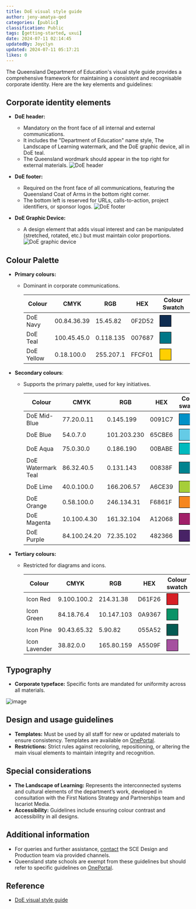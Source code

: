 ```yaml
---
title: DoE visual style guide
author: jeny-amatya-qed
categories: [public]
classification: Public
tags: [getting-started, uxui]
date: 2024-07-11 02:14:45 
updatedBy: Joyclyn
updated: 2024-07-11 05:17:21 
likes: 0
---
```


The Queensland Department of Education's visual style guide provides a comprehensive framework for maintaining a consistent and recognisable corporate identity. Here are the key elements and guidelines:

## Corporate identity elements
- **DoE header:**
    - Mandatory on the front face of all internal and external communications. 
    - It includes the "Department of Education" name style, The Landscape of Learning watermark, and the DoE graphic device, all in DoE teal. 
    - The Queensland wordmark should appear in the top right for external materials.
    ![DoE header](https://sadevportal3.blob.core.windows.net/root/post/header1.png)


- **DoE footer:**
    - Required on the front face of all communications, featuring the Queensland Coat of Arms in the bottom right corner. 
    - The bottom left is reserved for URLs, calls-to-action, project identifiers, or sponsor logos.
      ![DoE footer](https://sadevportal3.blob.core.windows.net/root/post/footer.png)


- **DoE Graphic Device:**
    - A design element that adds visual interest and can be manipulated (stretched, rotated, etc.) but must maintain color proportions.
  ![DoE graphic device ](https://sadevportal3.blob.core.windows.net/root/post/graphicaldevice.png)

## Colour Palette
- **Primary colours:**  
    - Dominant in corporate communications. 

      | Colour          | CMYK          | RGB          | HEX     | Colour Swatch           |
      |-----------------|---------------|--------------|---------|-------------------------------------|
      | DoE Navy        | 00.84.36.39   | 15.45.82     | 0F2D52  | <div style="width: 30px; height: 30px; background-color: #0F2D52; border: 1px solid #000;"></div> |
      | DoE Teal        | 100.45.45.0   | 0.118.135    | 007687  | <div style="width: 30px; height: 30px; background-color: #007687; border: 1px solid #000;"></div> |
      | DoE Yellow      | 0.18.100.0    | 255.207.1    | FFCF01  | <div style="width: 30px; height: 30px; background-color: #FFCF01; border: 1px solid #000;"></div> |
       
- **Secondary colours**: 
    - Supports the primary palette, used for key initiatives.

      | Colour                | CMYK         | RGB         | HEX     | Color swatch              |
      |-----------------------|--------------|-------------|---------|-------------------------------------|
      | DoE Mid-Blue          | 77.20.0.11   | 0.145.199   | 0091C7 | <div style="width: 30px; height: 30px; background-color: #0091C7; border: 1px solid #000;"></div> |
      | DoE Blue              | 54.0.7.0     | 101.203.230 | 65CBE6 | <div style="width: 30px; height: 30px; background-color: #65CBE6; border: 1px solid #000;"></div> |
      | DoE Aqua              | 75.0.30.0    | 0.186.190   | 00BABE | <div style="width: 30px; height: 30px; background-color: #00BABE; border: 1px solid #000;"></div> |
      | DoE Watermark Teal    | 86.32.40.5   | 0.131.143   | 00838F | <div style="width: 30px; height: 30px; background-color: #00838F; border: 1px solid #000;"></div> |
      | DoE Lime              | 40.0.100.0   | 166.206.57  | A6CE39  | <div style="width: 30px; height: 30px; background-color: #A6CE39; border: 1px solid #000;"></div> |
      | DoE Orange            | 0.58.100.0   | 246.134.31  | F6861F  | <div style="width: 30px; height: 30px; background-color: #F6861F; border: 1px solid #000;"></div> |
      | DoE Magenta           | 10.100.4.30  | 161.32.104  | A12068  | <div style="width: 30px; height: 30px; background-color: #A12068; border: 1px solid #000;"></div> |
      | DoE Purple            | 84.100.24.20 | 72.35.102   | 482366 | <div style="width: 30px; height: 30px; background-color: #482366; border: 1px solid #000;"></div> |


- **Tertiary colours:** 
    - Restricted for diagrams and icons.
    
        | Colour         | CMYK         | RGB         | HEX     | Colour swatch                        |
        |----------------|--------------|-------------|---------|-------------------------------------|
        | Icon Red       | 9.100.100.2  | 214.31.38   | D61F26  | <div style="width: 30px; height: 30px; background-color: #D61F26; border: 1px solid #000;"></div> |
        | Icon Green     | 84.18.76.4   | 10.147.103  | 0A9367  | <div style="width: 30px; height: 30px; background-color: #0A9367; border: 1px solid #000;"></div> |
        | Icon Pine      | 90.43.65.32  | 5.90.82     | 055A52  | <div style="width: 30px; height: 30px; background-color: #055A52; border: 1px solid #000;"></div> |
        | Icon Lavender  | 38.82.0.0    | 165.80.159  | A5509F  | <div style="width: 30px; height: 30px; background-color: #A5509F; border: 1px solid #000;"></div> |

## Typography
- **Corporate typeface:** Specific fonts are mandated for uniformity across all materials.

![image](https://sadevportal3.blob.core.windows.net/root/post/typface.png)

## Design and usage guidelines
- **Templates:** Must be used by all staff for new or updated materials to ensure consistency. Templates are available on [OnePortal](https://intranet.qed.qld.gov.au).
- **Restrictions:** Strict rules against recoloring, repositioning, or altering the main visual elements to maintain integrity and recognition.

## Special considerations
- **The Landscape of Learning:** Represents the interconnected systems and cultural elements of the department’s work, developed in consultation with the First Nations Strategy and Partnerships team and Iscariot Media.
- **Accessibility:** Guidelines include ensuring colour contrast and accessibility in all designs.

## Additional information
- For queries and further assistance, <a href="mailto:design@qed.qld.gov.au?subject=Visual style guide">contact</a>  the  SCE Design and Production team via provided channels.
- Queensland state schools are exempt from these guidelines but should refer to specific guidelines on [OnePortal](https://intranet.qed.qld.gov.au). 


## Reference
* [DoE visual style guide](https://intranet.qed.qld.gov.au/Services/CommunicationMarketing/Forms/Documents/visual-style-guide.pdf)